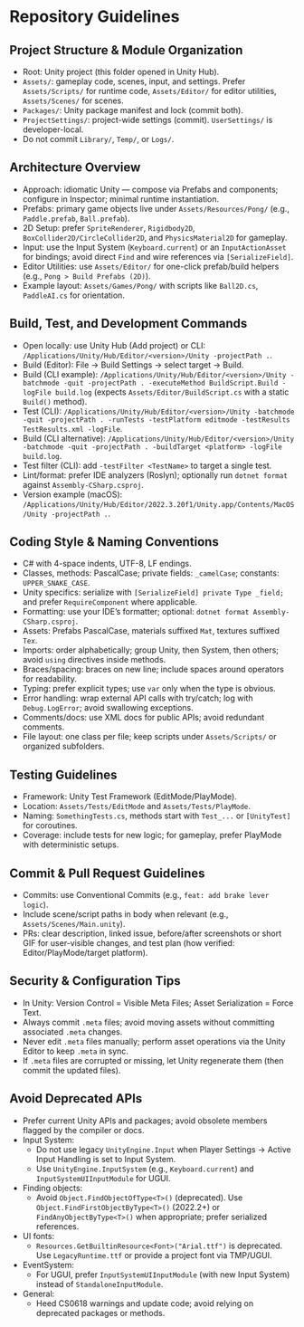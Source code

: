# Repository Guidelines

## Project Structure & Module Organization
- Root: Unity project (this folder opened in Unity Hub).
- `Assets/`: gameplay code, scenes, input, and settings. Prefer `Assets/Scripts/` for runtime code, `Assets/Editor/` for editor utilities, `Assets/Scenes/` for scenes.
- `Packages/`: Unity package manifest and lock (commit both).
- `ProjectSettings/`: project-wide settings (commit). `UserSettings/` is developer-local.
- Do not commit `Library/`, `Temp/`, or `Logs/`.

## Architecture Overview
- Approach: idiomatic Unity — compose via Prefabs and components; configure in Inspector; minimal runtime instantiation.
- Prefabs: primary game objects live under `Assets/Resources/Pong/` (e.g., `Paddle.prefab`, `Ball.prefab`).
- 2D Setup: prefer `SpriteRenderer`, `Rigidbody2D`, `BoxCollider2D/CircleCollider2D`, and `PhysicsMaterial2D` for gameplay.
- Input: use the Input System (`Keyboard.current`) or an `InputActionAsset` for bindings; avoid direct `Find` and wire references via `[SerializeField]`.
- Editor Utilities: use `Assets/Editor/` for one-click prefab/build helpers (e.g., `Pong > Build Prefabs (2D)`).
 - Example layout: `Assets/Games/Pong/` with scripts like `Ball2D.cs`, `PaddleAI.cs` for orientation.

## Build, Test, and Development Commands
- Open locally: use Unity Hub (Add project) or CLI: `/Applications/Unity/Hub/Editor/<version>/Unity -projectPath .`.
- Build (Editor): File → Build Settings → select target → Build.
- Build (CLI example): `/Applications/Unity/Hub/Editor/<version>/Unity -batchmode -quit -projectPath . -executeMethod BuildScript.Build -logFile build.log` (expects `Assets/Editor/BuildScript.cs` with a static `Build()` method).
- Test (CLI): `/Applications/Unity/Hub/Editor/<version>/Unity -batchmode -quit -projectPath . -runTests -testPlatform editmode -testResults TestResults.xml -logFile`.
 - Build (CLI alternative): `/Applications/Unity/Hub/Editor/<version>/Unity -batchmode -quit -projectPath . -buildTarget <platform> -logFile build.log`.
 - Test filter (CLI): add `-testFilter <TestName>` to target a single test.
 - Lint/format: prefer IDE analyzers (Roslyn); optionally run `dotnet format` against `Assembly-CSharp.csproj`.
 - Version example (macOS): `/Applications/Unity/Hub/Editor/2022.3.20f1/Unity.app/Contents/MacOS/Unity -projectPath .`.

## Coding Style & Naming Conventions
- C# with 4-space indents, UTF-8, LF endings.
- Classes, methods: PascalCase; private fields: `_camelCase`; constants: `UPPER_SNAKE_CASE`.
- Unity specifics: serialize with `[SerializeField] private Type _field;` and prefer `RequireComponent` where applicable.
- Formatting: use your IDE’s formatter; optional: `dotnet format Assembly-CSharp.csproj`.
- Assets: Prefabs PascalCase, materials suffixed `Mat`, textures suffixed `Tex`.
 - Imports: order alphabetically; group Unity, then System, then others; avoid `using` directives inside methods.
 - Braces/spacing: braces on new line; include spaces around operators for readability.
 - Typing: prefer explicit types; use `var` only when the type is obvious.
 - Error handling: wrap external API calls with try/catch; log with `Debug.LogError`; avoid swallowing exceptions.
 - Comments/docs: use XML docs for public APIs; avoid redundant comments.
 - File layout: one class per file; keep scripts under `Assets/Scripts/` or organized subfolders.

## Testing Guidelines
- Framework: Unity Test Framework (EditMode/PlayMode).
- Location: `Assets/Tests/EditMode` and `Assets/Tests/PlayMode`.
- Naming: `SomethingTests.cs`, methods start with `Test_...` or `[UnityTest]` for coroutines.
- Coverage: include tests for new logic; for gameplay, prefer PlayMode with deterministic setups.

## Commit & Pull Request Guidelines
- Commits: use Conventional Commits (e.g., `feat: add brake lever logic`).
- Include scene/script paths in body when relevant (e.g., `Assets/Scenes/Main.unity`).
- PRs: clear description, linked issue, before/after screenshots or short GIF for user-visible changes, and test plan (how verified: Editor/PlayMode/target platform).

## Security & Configuration Tips
- In Unity: Version Control = Visible Meta Files; Asset Serialization = Force Text.
- Always commit `.meta` files; avoid moving assets without committing associated `.meta` changes.
 - Never edit `.meta` files manually; perform asset operations via the Unity Editor to keep `.meta` in sync.
 - If `.meta` files are corrupted or missing, let Unity regenerate them (then commit the updated files).

## Avoid Deprecated APIs
- Prefer current Unity APIs and packages; avoid obsolete members flagged by the compiler or docs.
- Input System:
  - Do not use legacy `UnityEngine.Input` when Player Settings → Active Input Handling is set to Input System.
  - Use `UnityEngine.InputSystem` (e.g., `Keyboard.current`) and `InputSystemUIInputModule` for UGUI.
- Finding objects:
  - Avoid `Object.FindObjectOfType<T>()` (deprecated). Use `Object.FindFirstObjectByType<T>()` (2022.2+) or `FindAnyObjectByType<T>()` when appropriate; prefer serialized references.
- UI fonts:
  - `Resources.GetBuiltinResource<Font>("Arial.ttf")` is deprecated. Use `LegacyRuntime.ttf` or provide a project font via TMP/UGUI.
- EventSystem:
  - For UGUI, prefer `InputSystemUIInputModule` (with new Input System) instead of `StandaloneInputModule`.
- General:
  - Heed CS0618 warnings and update code; avoid relying on deprecated packages or methods.
